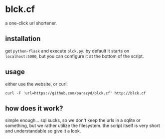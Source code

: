 blck.cf
=======

a one-click url shortener.


installation
------------

get `python-flask` and execute `blck.py`. by default it starts on
`localhost:5000`, but you can configure it at the bottom of the script.


usage
-----

either use the website, or curl:

```
curl -F 'url=https://github.com/parazyd/blck.cf' http://blck.cf
```

how does it work?
-----------------

simple enough... sql sucks, so we don't keep the urls in a sqlite or
something, but we rather utilize the filesystem. the script itself is
very short and understandable so give it a look.
